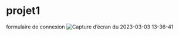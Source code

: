 # projet1
formulaire de connexion
![Capture d’écran du 2023-03-03 13-36-41](https://user-images.githubusercontent.com/107947167/222734010-c6bfe8e2-d536-4e0e-b6ac-bae8b942cf3f.png)
